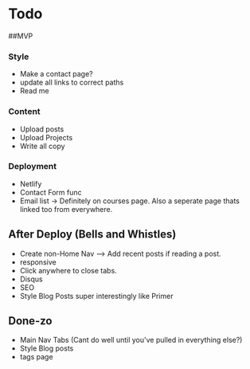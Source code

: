 # Todo 

##MVP
### Style
* Make a contact page? 
* update all links to correct paths
* Read me

### Content 
* Upload posts
* Upload Projects
* Write all copy

### Deployment
* Netlify
* Contact Form func
* Email list -> Definitely on courses page. Also a seperate page thats linked too from everywhere.

## After Deploy (Bells and Whistles)
* Create non-Home Nav --> Add recent posts if reading a post.
* responsive
* Click anywhere to close tabs.
* Disqus
* SEO
* Style Blog Posts super interestingly like Primer


## Done-zo
* Main Nav Tabs (Cant do well until you've pulled in everything else?)
* Style Blog posts
* tags page